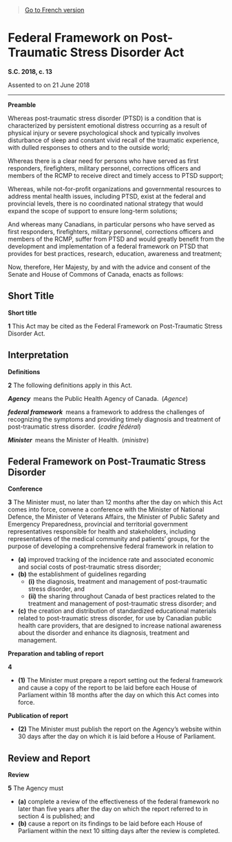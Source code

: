 > [Go to French version](/fr/Lois/Lois%20du%20Canada/2018/ch.%2013.md)

# Federal Framework on Post-Traumatic Stress Disorder Act

**S.C. 2018, c. 13**


Assented to on 21 June 2018

----------




**Preamble**

Whereas post-traumatic stress disorder (PTSD) is a condition that is characterized by persistent emotional distress occurring as a result of physical injury or severe psychological shock and typically involves disturbance of sleep and constant vivid recall of the traumatic experience, with dulled responses to others and to the outside world;

Whereas there is a clear need for persons who have served as first responders, firefighters, military personnel, corrections officers and members of the RCMP to receive direct and timely access to PTSD support;

Whereas, while not-for-profit organizations and governmental resources to address mental health issues, including PTSD, exist at the federal and provincial levels, there is no coordinated national strategy that would expand the scope of support to ensure long-term solutions;

And whereas many Canadians, in particular persons who have served as first responders, firefighters, military personnel, corrections officers and members of the RCMP, suffer from PTSD and would greatly benefit from the development and implementation of a federal framework on PTSD that provides for best practices, research, education, awareness and treatment;



Now, therefore, Her Majesty, by and with the advice and consent of the Senate and House of Commons of Canada, enacts as follows:






## Short Title



**Short title**

**1** This Act may be cited as the Federal Framework on Post-Traumatic Stress Disorder Act.




## Interpretation



**Definitions**

**2** The following definitions apply in this Act.

***Agency*** means the Public Health Agency of Canada. (*Agence*)

***federal framework*** means a framework to address the challenges of recognizing the symptoms and providing timely diagnosis and treatment of post-traumatic stress disorder. (*cadre fédéral*)

***Minister*** means the Minister of Health. (*ministre*)




## Federal Framework on Post-Traumatic Stress Disorder



**Conference**

**3** The Minister must, no later than 12 months after the day on which this Act comes into force, convene a conference with the Minister of National Defence, the Minister of Veterans Affairs, the Minister of Public Safety and Emergency Preparedness, provincial and territorial government representatives responsible for health and stakeholders, including representatives of the medical community and patients’ groups, for the purpose of developing a comprehensive federal framework in relation to
- **(a)** improved tracking of the incidence rate and associated economic and social costs of post-traumatic stress disorder;
- **(b)** the establishment of guidelines regarding
	- **(i)** the diagnosis, treatment and management of post-traumatic stress disorder, and
	- **(ii)** the sharing throughout Canada of best practices related to the treatment and management of post-traumatic stress disorder; and
- **(c)** the creation and distribution of standardized educational materials related to post-traumatic stress disorder, for use by Canadian public health care providers, that are designed to increase national awareness about the disorder and enhance its diagnosis, treatment and management.




**Preparation and tabling of report**

**4** 

- **(1)** The Minister must prepare a report setting out the federal framework and cause a copy of the report to be laid before each House of Parliament within 18 months after the day on which this Act comes into force.

**Publication of report**

- **(2)** The Minister must publish the report on the Agency’s website within 30 days after the day on which it is laid before a House of Parliament.




## Review and Report



**Review**

**5** The Agency must
- **(a)** complete a review of the effectiveness of the federal framework no later than five years after the day on which the report referred to in section 4 is published; and
- **(b)** cause a report on its findings to be laid before each House of Parliament within the next 10 sitting days after the review is completed.


